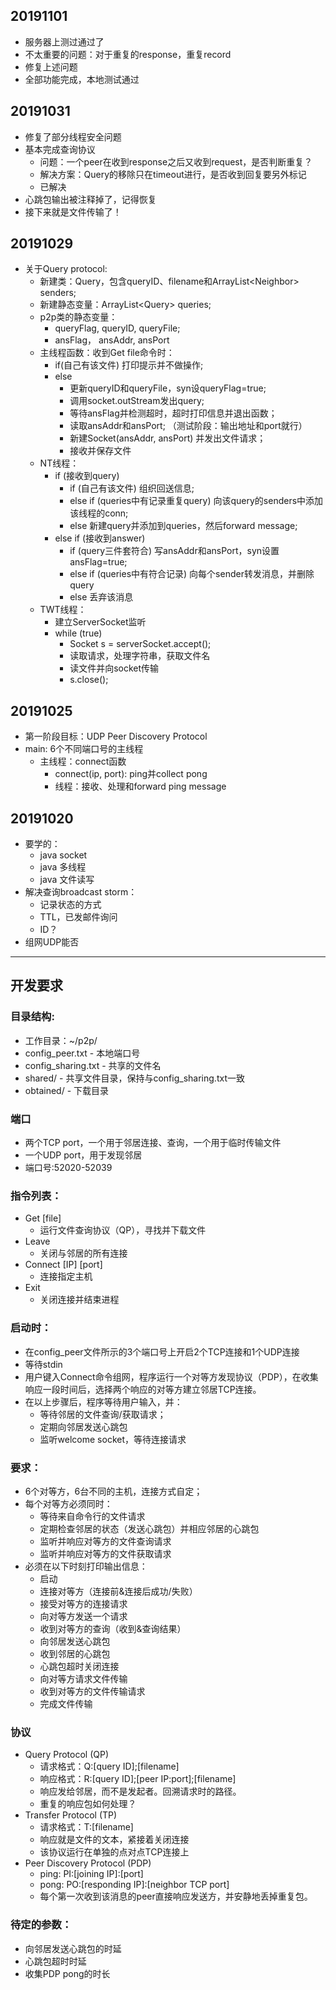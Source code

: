 ## 20191101
- 服务器上测过通过了
- 不太重要的问题：对于重复的response，重复record
- 修复上述问题
- 全部功能完成，本地测试通过
## 20191031
- 修复了部分线程安全问题
- 基本完成查询协议
  - 问题：一个peer在收到response之后又收到request，是否判断重复？
  - 解决方案：Query的移除只在timeout进行，是否收到回复要另外标记
  - 已解决
- 心跳包输出被注释掉了，记得恢复
- 接下来就是文件传输了！
## 20191029
- 关于Query protocol:
  - 新建类：Query，包含queryID、filename和ArrayList\<Neighbor\> senders;
  - 新建静态变量：ArrayList\<Query\> queries;
  - p2p类的静态变量：
    - queryFlag, queryID, queryFile;
    - ansFlag， ansAddr, ansPort
  - 主线程函数：收到Get file命令时：
    - if(自己有该文件) 打印提示并不做操作;
    - else 
      - 更新queryID和queryFile，syn设queryFlag=true;
      - 调用socket.outStream发出query;
      - 等待ansFlag并检测超时，超时打印信息并退出函数；
      - 读取ansAddr和ansPort; （测试阶段：输出地址和port就行）
      - 新建Socket(ansAddr, ansPort) 并发出文件请求；
      - 接收并保存文件
  - NT线程：
    - if (接收到query)
      - if (自己有该文件) 组织回送信息;
      - else if (queries中有记录重复query) 向该query的senders中添加该线程的conn;
      - else 新建query并添加到queries，然后forward message;
    - else if (接收到answer)
      - if (query三件套符合) 写ansAddr和ansPort，syn设置ansFlag=true;
      - else if (queries中有符合记录) 向每个sender转发消息，并删除query
      - else 丢弃该消息
  - TWT线程：
    - 建立ServerSocket监听
    - while (true)
      - Socket s = serverSocket.accept();
      - 读取请求，处理字符串，获取文件名
      - 读文件并向socket传输
      - s.close();

## 20191025
- 第一阶段目标：UDP Peer Discovery Protocol
- main: 6个不同端口号的主线程
  - 主线程：connect函数
    - connect(ip, port): ping并collect pong
    - 线程：接收、处理和forward ping message

## 20191020
- 要学的：
  - java socket
  - java 多线程
  - java 文件读写
- 解决查询broadcast storm：
  - 记录状态的方式
  - TTL，已发邮件询问
  - ID？
- 组网UDP能否

----------------------------------------------------------
## 开发要求
### 目录结构:
- 工作目录：~/p2p/
- config_peer.txt - 本地端口号
- config_sharing.txt - 共享的文件名  
- shared/ - 共享文件目录，保持与config_sharing.txt一致
- obtained/ - 下载目录

### 端口
- 两个TCP port，一个用于邻居连接、查询，一个用于临时传输文件
- 一个UDP port，用于发现邻居
- 端口号:52020-52039

### 指令列表：
- Get [file] 
  - 运行文件查询协议（QP），寻找并下载文件
- Leave 
  - 关闭与邻居的所有连接
- Connect [IP] [port] 
  - 连接指定主机
- Exit 
  - 关闭连接并结束进程

### 启动时：
- 在config_peer文件所示的3个端口号上开启2个TCP连接和1个UDP连接
- 等待stdin
- 用户键入Connect命令组网，程序运行一个对等方发现协议（PDP），在收集响应一段时间后，选择两个响应的对等方建立邻居TCP连接。
- 在以上步骤后，程序等待用户输入，并：
  - 等待邻居的文件查询/获取请求；
  - 定期向邻居发送心跳包
  - 监听welcome socket，等待连接请求

### 要求：
- 6个对等方，6台不同的主机，连接方式自定；
- 每个对等方必须同时：
  - 等待来自命令行的文件请求
  - 定期检查邻居的状态（发送心跳包）并相应邻居的心跳包
  - 监听并响应对等方的文件查询请求
  - 监听并响应对等方的文件获取请求
- 必须在以下时刻打印输出信息：
  - 启动
  - 连接对等方（连接前&连接后成功/失败）
  - 接受对等方的连接请求
  - 向对等方发送一个请求
  - 收到对等方的查询（收到&查询结果）
  - 向邻居发送心跳包
  - 收到邻居的心跳包
  - 心跳包超时关闭连接
  - 向对等方请求文件传输
  - 收到对等方的文件传输请求
  - 完成文件传输

### 协议
- Query Protocol (QP)
  - 请求格式：Q:[query ID];[filename]
  - 响应格式：R:[query ID];[peer IP:port];[filename]
  - 响应发给邻居，而不是发起者。回溯请求时的路径。
  - 重复的响应包如何处理？
- Transfer Protocol (TP)
  - 请求格式：T:[filename]
  - 响应就是文件的文本，紧接着关闭连接
  - 该协议运行在单独的点对点TCP连接上
- Peer Discovery Protocol (PDP)
  - ping: PI:[joining IP]:[port]
  - pong: PO:[responding IP]:[neighbor TCP port]
  - 每个第一次收到该消息的peer直接响应发送方，并安静地丢掉重复包。


### 待定的参数：
- 向邻居发送心跳包的时延
- 心跳包超时时延
- 收集PDP pong的时长
